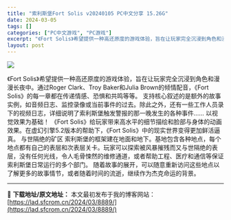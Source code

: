 ```yaml
---
title: "索利斯堡Fort Solis v20240105 PC中文分享 15.26G"
date: 2024-03-05
tags: []
categories: ["PC中文游戏", "PC游戏"]
excerpt: "《Fort Solis》希望提供一种高还原度的游戏体验，旨在让玩家完全沉浸到角色和漫漫长夜中。通过Roger Clark、Troy Baker和Julia Brown的倾情配音，《Fort Solis》的每一章都在传递情感、恐惧和共鸣等等。 支持核心叙述的是额外的故事实例，如音频日志、监控录像或当前&hellip;"
layout: post
---
```


<img class="game_header_image_full aligncenter" src="https://cdn.akamai.steamstatic.com/steam/apps/1931730/header.jpg?t=1709041202" />

《Fort Solis》希望提供一种高还原度的游戏体验，旨在让玩家完全沉浸到角色和漫漫长夜中。通过Roger Clark、Troy Baker和Julia Brown的倾情配音，《Fort Solis》的每一章都在传递情感、恐惧和共鸣等等。
支持核心叙述的是额外的故事实例，如音频日志、监控录像或当前事件的过去。除此之外，还有一些工作人员录下的视频日志，详细说明了索利斯堡触发警报的那一晚发生的各种事件……
以视觉效果为基础！
《Fort Solis》给玩家带来高水平的细节描绘和脸部与身体的动画效果。在虚幻引擎5.2版本的帮助下，《Fort Solis》中的现实世界变得更加鲜活逼真。
与世隔绝的矿区
索利斯堡的框架建在地面和地下。基地包含各种地点，每个地点都有自己的表层和次表层关卡。玩家可以探索被风暴摧残而又与世隔绝的表层，没有任何光线，令人毛骨悚然的维修通道，或者帮助工程、医疗和通信等保证索利斯堡日常运行的多个部门。
随着故事的展开，可以随意重新访问这些地点以了解更多的故事情节，或者随着时间的流逝，继续作为杰克命运的背景。

---
📖 **下载地址/原文地址：** 本文最初发布于我的博客网站：[https://lad.sfcrom.cn/2024/03/8889/](https://lad.sfcrom.cn/2024/03/8889/)

